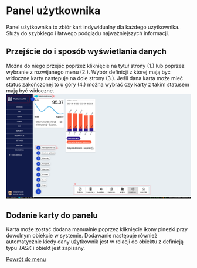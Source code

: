 # Panel użytkownika
Panel użytkownika to zbiór kart indywidualny dla każdego użytkownika. Służy do szybkiego i łatwego podglądu najważniejszych informacji. 

## Przejście do i sposób wyświetlania danych
Można do niego przejść poprzez kliknięcie na tytuł strony (1.) lub poprzez wybranie z rozwijanego menu (2.). Wybór definicji z której mają być widoczne karty następuje na dole strony (3.). Jeśli dana karta może mieć status zakończonej to u góry (4.) można wybrać czy karty z takim statusem mają być widoczne.
![Objaśnienie panelu użytkownika](dashboard-1.png)

## Dodanie karty do panelu
Karta może zostać dodana manualnie poprzez kliknięcie ikony pinezki przy dowolnym obiekcie w systemie. Dodawanie następuje również automatycznie kiedy dany użytkownik jest w relacji do obiektu z definicją typu *TASK* i obiekt jest zapisany.


[Powrót do menu](README.md)